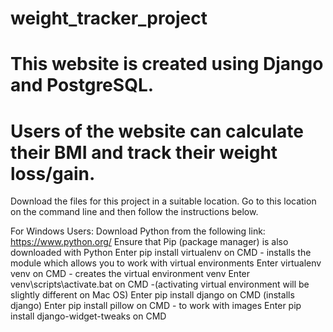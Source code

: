 # weight_tracker_project
# This website is created using Django and PostgreSQL.
# Users of the website can calculate their BMI and track their weight loss/gain.


Download the files for this project in a suitable location. Go to this location on the command line and then follow the instructions below.

For Windows Users:
Download Python from the following link: https://www.python.org/
Ensure that Pip (package manager) is also downloaded with Python
Enter pip install virtualenv on CMD - installs the module which allows you to work with virtual environments
Enter virtualenv venv on CMD - creates the virtual environment venv
Enter venv\scripts\activate.bat on CMD -(activating virtual environment will be slightly different on Mac OS)
Enter pip install django on CMD (installs django)
Enter pip install pillow on CMD - to work with images
Enter pip install django-widget-tweaks on CMD
